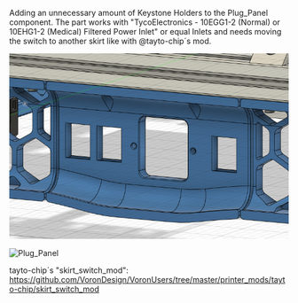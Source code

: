Adding an unnecessary amount of Keystone Holders to the Plug_Panel component. 
The part works with "TycoElectronics - 10EGG1-2 (Normal) or 10EHG1-2 (Medical) Filtered Power Inlet" or equal Inlets and needs moving the switch to another skirt 
like with @tayto-chip´s mod.

![Plug_Panel](Img/Plug_Panel_CAD.png)

![Plug_Panel](Img/DSC_3253.JPG)

tayto-chip´s "skirt_switch_mod":
https://github.com/VoronDesign/VoronUsers/tree/master/printer_mods/tayto-chip/skirt_switch_mod
